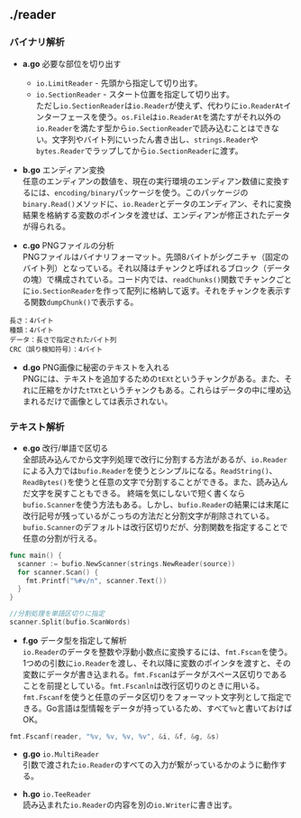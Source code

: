 ## ./reader
### バイナリ解析

- **a.go** 必要な部位を切り出す  
  - `io.LimitReader`  - 先頭から指定して切り出す。
  - `io.SectionReader` - スタート位置を指定して切り出す。  
  ただし`io.SectionReader`は`io.Reader`が使えず、代わりに`io.ReaderAt`インターフェースを使う。`os.File`は`io.ReaderAt`を満たすがそれ以外の`io.Reader`を満たす型から`io.SectionReader`で読み込むことはできない。文字列やバイト列にいったん書き出し、`strings.Reader`や`bytes.Reader`でラップしてから`io.SectionReader`に渡す。

- **b.go** エンディアン変換  
任意のエンディアンの数値を、現在の実行環境のエンディアン数値に変換するには、`encoding/binary`パッケージを使う。このパッケージの`binary.Read()`メソッドに、`io.Reader`とデータのエンディアン、それに変換結果を格納する変数のポインタを渡せば、エンディアンが修正されたデータが得られる。

- **c.go** PNGファイルの分析  
PNGファイルはバイナリフォーマット。先頭8バイトがシグニチャ（固定のバイト列）となっている。それ以降はチャンクと呼ばれるブロック（データの塊）で構成されている。コード内では、`readChunks()`関数でチャンクごとに`io.SectionReader`を作って配列に格納して返す。それをチャンクを表示する関数`dumpChunk()`で表示する。
```
長さ：4バイト
種類：4バイト
データ：長さで指定されたバイト列
CRC（誤り検知符号）：4バイト
```

- **d.go** PNG画像に秘密のテキストを入れる  
PNGには、テキストを追加するための`tEXt`というチャンクがある。また、それに圧縮をかけた`tTXt`というチャンクもある。これらはデータの中に埋め込まれるだけで画像としては表示されない。

### テキスト解析
- **e.go** 改行/単語で区切る  
全部読み込んでから文字列処理で改行に分割する方法があるが、`io.Reader`による入力では`bufio.Reader`を使うとシンプルになる。`ReadString()`、`ReadBytes()`を使うと任意の文字で分割することができる。また、読み込んだ文字を戻すこともできる。
終端を気にしないで短く書くなら`bufio.Scanner`を使う方法もある。しかし、`bufio.Reader`の結果には末尾に改行記号が残っているがこっちの方法だと分割文字が削除されている。`bufio.Scanner`のデフォルトは改行区切りだが、分割関数を指定することで任意の分割が行える。
```go
func main() {
  scanner := bufio.NewScanner(strings.NewReader(source))
  for scanner.Scan() {
    fmt.Printf("%#v/n", scanner.Text())
  }
}
```
```go
//分割処理を単語区切りに指定
scanner.Split(bufio.ScanWords)
```

- **f.go** データ型を指定して解析  
`io.Reader`のデータを整数や浮動小数点に変換するには、`fmt.Fscan`を使う。
1つめの引数に`io.Reader`を渡し、それ以降に変数のポインタを渡すと、その変数にデータが書き込まれる。`fmt.Fscan`はデータがスペース区切りであることを前提としている。`fmt.Fscanln`は改行区切りのときに用いる。
`fmt.Fscanf`を使うと任意のデータ区切りをフォーマット文字列として指定できる。Go言語は型情報をデータが持っているため、すべて`%v`と書いておけばOK。
```go
fmt.Fscanf(reader, "%v, %v, %v, %v", &i, &f, &g, &s)
```

- **g.go** `io.MultiReader`  
引数で渡された`io.Reader`のすべての入力が繋がっているかのように動作する。

- **h.go** `io.TeeReader`  
読み込まれた`io.Reader`の内容を別の`io.Writer`に書き出す。


